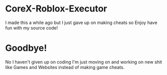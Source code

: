 # CoreX-Roblox-Executor
I made this a while ago but I just gave up on making cheats so Enjoy have fun with my source code!
# Goodbye!
No I haven't given up on coding I'm just moving on and working on new shit like Games and Websites instead of making game cheats.

